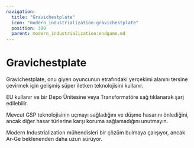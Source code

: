 ```yaml
---
navigation:
  title: "Gravichestplate"
  icon: "modern_industrialization:gravichestplate"
  position: 300
  parent: modern_industrialization:endgame.md
---
```


# Gravichestplate

<ItemImage id="modern_industrialization:gravichestplate" />

Gravichestplate, onu giyen oyuncunun etrafındaki yerçekimi alanını tersine çevirmek için gelişmiş süper iletken teknolojisini kullanır.

EU kullanır ve bir Depo Ünitesine veya Transformatöre sağ tıklanarak şarj edilebilir.

Mevcut GSP teknolojisinin uçmayı sağladığını ve düşme hasarını önlediğini, ancak diğer hasar türlerine karşı koruma sağlamadığını unutmayın.

Modern Industrialization mühendisleri bir çözüm bulmaya çalışıyor, ancak Ar-Ge beklenenden daha uzun sürüyor.

